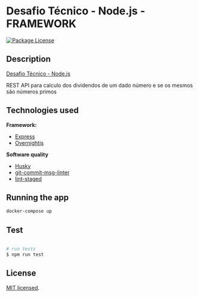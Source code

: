 # Desafio Técnico - Node.js - FRAMEWORK

<a href="https://www.npmjs.com/~nestjscore" target="_blank"><img src="https://img.shields.io/npm/l/@nestjs/core.svg" alt="Package License" /></a>

</p>

## Description

[Desafio Técnico - Node.js](https://github.com/LuizPiresS/framework-dividers)

REST API para calculo dos dividendos de um dado número e se os mesmos são números primos

## Technologies used

**Framework:**

- [Express](https://expressjs.com/pt-br/)
- [Overnightjs](https://github.com/seanpmaxwell/overnight/tree/master)

**Software quality**

- [Husky](https://github.com/typicode/husky)
- [git-commit-msg-linter](https://github.com/legend80s/commit-msg-linter)
- [lint-staged](https://github.com/okonet/lint-staged)

## Running the app

```bash
docker-compose up

```

## Test

```bash

# run tests
$ npm run test


```

## License

[MIT licensed](LICENSE).
